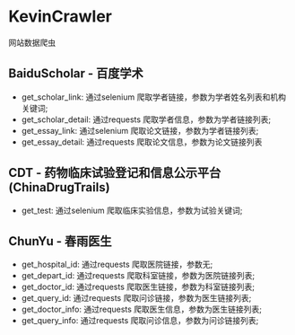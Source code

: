 # KevinCrawler
网站数据爬虫
## BaiduScholar - 百度学术
- get_scholar_link: 通过selenium 爬取学者链接，参数为学者姓名列表和机构关键词;
- get_scholar_detail: 通过requests 爬取学者信息，参数为学者链接列表;
- get_essay_link: 通过selenium 爬取论文链接，参数为学者链接列表;
- get_essay_detail: 通过requests 爬取论文信息，参数为论文链接列表
## CDT - 药物临床试验登记和信息公示平台(ChinaDrugTrails)
- get_test: 通过selenium 爬取临床实验信息，参数为试验关键词;
## ChunYu - 春雨医生
- get_hospital_id: 通过requests 爬取医院链接，参数无;
- get_depart_id: 通过requests 爬取科室链接，参数为医院链接列表;
- get_doctor_id: 通过requests 爬取医生链接，参数为科室链接列表;
- get_query_id: 通过requests 爬取问诊链接，参数为医生链接列表;
- get_doctor_info: 通过requests 爬取医生信息，参数为医生链接列表;
- get_query_info: 通过requests 爬取问诊信息，参数为问诊链接列表;
